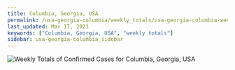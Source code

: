 ```yaml
---
title: Columbia, Georgia, USA
permalink: /usa-georgia-columbia/weekly_totals/usa-georgia-columbia-weekly_totals.html
last_updated: Mar 17, 2021
keywords: ["Columbia, Georgia, USA", "weekly totals"]
sidebar: usa-georgia-columbia_sidebar
---
```


![Weekly Totals of Confirmed Cases for Columbia, Georgia, USA](/covid_tracker/images/graphs/usa-georgia-columbia-weekly_totals_graph.png)
